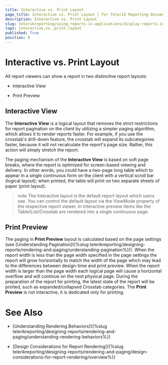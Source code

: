 ```yaml
---
title: Interactive vs. Print Layout
page_title: Interactive vs. Print Layout | for Telerik Reporting Documentation
description: Interactive vs. Print Layout
slug: telerikreporting/using-reports-in-applications/display-reports-in-applications/interactive-vs.-print-layout
tags: interactive,vs.,print,layout
published: True
position: 9
---
```


# Interactive vs. Print Layout



All report viewers can show a report in two distinctive report layouts:       

* Interactive View

* Print Preview

## Interactive View

The __Interactive View__  is a logical layout that removes the strict restrictions for report pagination on the client by utilizing a           simpler paging algorithm, which allows it to render reports faster. For example, if you use the crosstab's drill-down feature, the           crosstab will expand its subcategories faster, because it will not recalculate the report's page size. Rather, this action will           simply stretch the report.         

The paging mechanism of the __Interactive View__  is based on soft page breaks, where the report is optimized for screen-based viewing and delivery. In other           words, you could have a two-page long table which to appear in a single continuous form on the client with a vertical scroll bar           (logical layout); when printed, the table will print on two separate sheets of paper (print layout).         

>note The Interactive layout is the default report layout which users see. You can control the default layout via the ViewMode             property of the respective report viewer. In Interactive preview items like the Table/List/Crosstab are rendered into a single continuous page.           


## Print Preview

The paging in __Print Preview__  layout is calculated based on the page settings           (see [Understanding Pagination]({%slug telerikreporting/designing-reports/rendering-and-paging/understanding-pagination%})).           When the report width is less than the page width specified in the page settings the report will grow horizontally to match the width of the page           which may lead to the differences between design-time and print preview.           When the report width is larger than the page width each logical page will cause a horizontal overflow and will continue on the next physical page.           During the preparation of the report for printing, the latest state of the report will be printed, such as expanded/collapsed Crosstab categories.           The __Print Preview__  is not interactive, it is dedicated only for printing.         

# See Also


 * [Understanding Rendering Behaviors]({%slug telerikreporting/designing-reports/rendering-and-paging/understanding-rendering-behaviors%})

 * [Design Considerations for Report Rendering]({%slug telerikreporting/designing-reports/rendering-and-paging/design-considerations-for-report-rendering/overview%})
